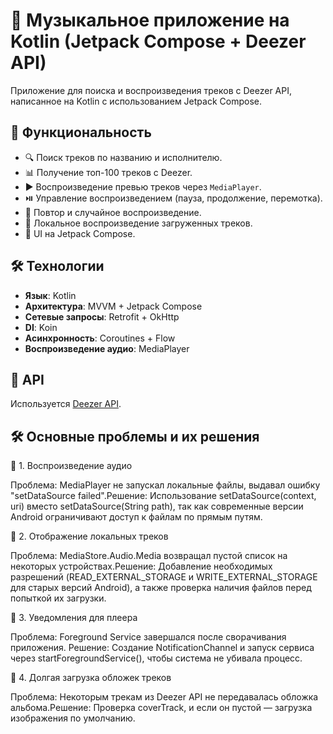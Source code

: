 # 🎵 Музыкальное приложение на Kotlin (Jetpack Compose + Deezer API)
Приложение для поиска и воспроизведения треков с Deezer API, написанное на Kotlin с использованием
Jetpack Compose.

## 🚀 Функциональность
- 🔍 Поиск треков по названию и исполнителю.
- 📊 Получение топ-100 треков с Deezer.
- ▶️ Воспроизведение превью треков через `MediaPlayer`.
- ⏯️ Управление воспроизведением (пауза, продолжение, перемотка).
- 🔄 Повтор и случайное воспроизведение.
- 🎵 Локальное воспроизведение загруженных треков.
- 🎨 UI на Jetpack Compose.

## 🛠️ Технологии
- **Язык**: Kotlin
- **Архитектура**: MVVM + Jetpack Compose
- **Сетевые запросы**: Retrofit + OkHttp
- **DI**: Koin
- **Асинхронность**: Coroutines + Flow
- **Воспроизведение аудио**: MediaPlayer

## 📡 API
Используется [Deezer API](https://developers.deezer.com/).

## 🛠 Основные проблемы и их решения
🎵 1. Воспроизведение аудио

Проблема: MediaPlayer не запускал локальные файлы, выдавал ошибку "setDataSource failed".Решение:
Использование setDataSource(context, uri) вместо setDataSource(String path), так как современные
версии Android ограничивают доступ к файлам по прямым путям.

📂 2. Отображение локальных треков

Проблема: MediaStore.Audio.Media возвращал пустой список на некоторых устройствах.Решение:
Добавление необходимых разрешений (READ_EXTERNAL_STORAGE и WRITE_EXTERNAL_STORAGE для старых версий
Android), а также проверка наличия файлов перед попыткой их загрузки.

🔔 3. Уведомления для плеера

Проблема: Foreground Service завершался после сворачивания приложения. Решение: Создание
NotificationChannel и запуск сервиса через startForegroundService(), чтобы система не убивала
процесс.

🚀 4. Долгая загрузка обложек треков

Проблема: Некоторым трекам из Deezer API не передавалась обложка альбома.Решение: Проверка
coverTrack, и если он пустой — загрузка изображения по умолчанию.